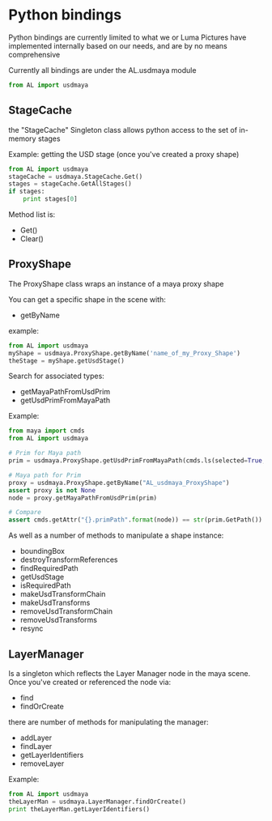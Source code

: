 
# Python bindings
Python bindings are currently limited to what we or Luma Pictures have implemented internally based on our needs, and are by no means comprehensive

Currently all bindings are under the AL.usdmaya module
```python
from AL import usdmaya
```

## StageCache
the "StageCache" Singleton class  allows python access to the set of in-memory stages 


Example: getting the USD stage (once you've created a proxy shape)
```python
from AL import usdmaya
stageCache = usdmaya.StageCache.Get()
stages = stageCache.GetAllStages()
if stages:
    print stages[0]
```


Method list is:
+ Get()
+ Clear()


## ProxyShape

The ProxyShape class wraps an instance of a maya proxy shape

You can get a specific shape in the scene with:
+ getByName

example:
```python
from AL import usdmaya
myShape = usdmaya.ProxyShape.getByName('name_of_my_Proxy_Shape')
theStage = myShape.getUsdStage()
```

Search for associated types:
+ getMayaPathFromUsdPrim
+ getUsdPrimFromMayaPath

Example:
```python
from maya import cmds
from AL import usdmaya

# Prim for Maya path
prim = usdmaya.ProxyShape.getUsdPrimFromMayaPath(cmds.ls(selected=True, long=True)[0])

# Maya path for Prim
proxy = usdmaya.ProxyShape.getByName("AL_usdmaya_ProxyShape")
assert proxy is not None
node = proxy.getMayaPathFromUsdPrim(prim)

# Compare
assert cmds.getAttr("{}.primPath".format(node)) == str(prim.GetPath())
```

As well as a number of methods to manipulate a shape instance:
+ boundingBox
+ destroyTransformReferences
+ findRequiredPath
+ getUsdStage
+ isRequiredPath
+ makeUsdTransformChain
+ makeUsdTransforms
+ removeUsdTransformChain
+ removeUsdTransforms
+ resync


## LayerManager
Is a singleton which reflects the Layer Manager node in the maya scene. Once you've created or referenced the node via:
+ find
+ findOrCreate

there are  number of methods for manipulating the manager:
+ addLayer
+ findLayer
+ getLayerIdentifiers
+ removeLayer


Example:
```python
from AL import usdmaya
theLayerMan = usdmaya.LayerManager.findOrCreate()
print theLayerMan.getLayerIdentifiers()
```
